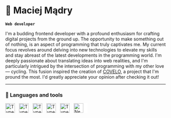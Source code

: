 # 🚴 Maciej Mądry

**`Web developer`**

I'm a budding frontend developer with a profound enthusiasm for crafting digital projects from the ground up. The opportunity to make something out of nothing, is an aspect of programming that truly captivates me. My current focus revolves around delving into new technologies to elevate my skills and stay abreast of the latest developments in the programming world. I'm deeply passionate about translating ideas into web realities, and I'm particularly intrigued by the intersection of programming with my other love — cycling. This fusion inspired the creation of [COVELO](https://github.com/MMaciej0/co-velo), a project that I'm pround the most. I'd greatly appreciate your opinion after checking it out!

---

### 🚀 Languages and tools

<img align="left" alt="Typescript" width="30px" style="padding-right:10px;" src="https://cdn.jsdelivr.net/gh/devicons/devicon/icons/typescript/typescript-original.svg" />
<img align="left" alt="Typescript" width="30px" style="padding-right:10px;" src="https://cdn.jsdelivr.net/gh/devicons/devicon/icons/javascript/javascript-original.svg" />
<img align="left" alt="Typescript" width="30px" style="padding-right:10px;" src="https://cdn.jsdelivr.net/gh/devicons/devicon/icons/react/react-original.svg" />
<div style="display: inline-block; padding-right: 10px; background-color: white;">
  <img align="left" alt="Next.js" width="30px" src="https://cdn.jsdelivr.net/gh/devicons/devicon/icons/nextjs/nextjs-original-wordmark.svg" />
</div>
<img align="left" alt="Typescript" width="30px" style="padding-right:10px;" src="https://cdn.jsdelivr.net/gh/devicons/devicon/icons/tailwindcss/tailwindcss-plain.svg" />
<img align="left" alt="Typescript" width="30px" style="padding-right:10px;" src="https://cdn.jsdelivr.net/gh/devicons/devicon/icons/mongodb/mongodb-plain-wordmark.svg" />

          


          
